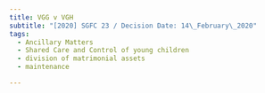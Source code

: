 ```yaml
---
title: VGG v VGH
subtitle: "[2020] SGFC 23 / Decision Date: 14\_February\_2020"
tags:
  - Ancillary Matters
  - Shared Care and Control of young children
  - division of matrimonial assets
  - maintenance

---
```

